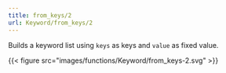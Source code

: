 ```yaml
---
title: from_keys/2
url: Keyword/from_keys/2
---
```



Builds a keyword list using `keys` as keys and `value` as fixed value.

{{< figure src="images/functions/Keyword/from_keys-2.svg" >}}
